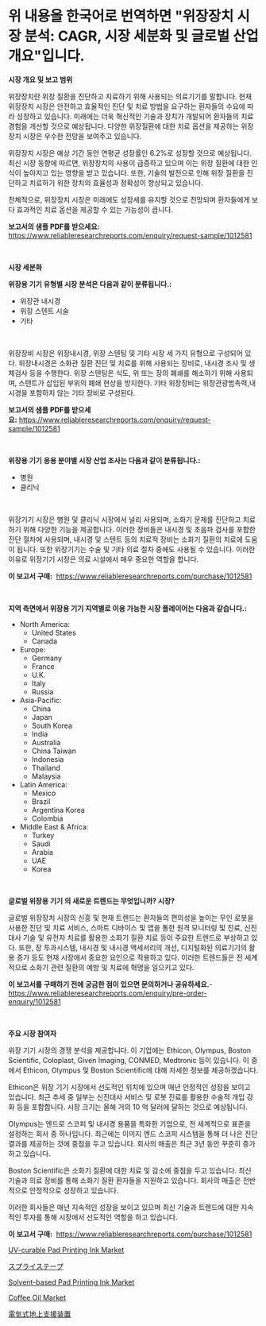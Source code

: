 <p><h1>위 내용을 한국어로 번역하면 "위장장치 시장 분석: CAGR, 시장 세분화 및 글로벌 산업 개요"입니다.</h1></p><p><strong>시장 개요 및 보고 범위</strong></p>
<p><p>위장장치란 위장 질환을 진단하고 치료하기 위해 사용되는 의료기기를 말합니다. 현재 위장장치 시장은 안전하고 효율적인 진단 및 치료 방법을 요구하는 환자들의 수요에 따라 성장하고 있습니다. 미래에는 더욱 혁신적인 기술과 장치가 개발되어 환자들의 치료 경험을 개선할 것으로 예상됩니다. 다양한 위장질환에 대한 치료 옵션을 제공하는 위장장치 시장은 우수한 전망을 보여주고 있습니다.</p><p>위장장치 시장은 예상 기간 동안 연평균 성장률인 6.2%로 성장할 것으로 예상됩니다. 최신 시장 동향에 따르면, 위장장치의 사용이 급증하고 있으며 이는 위장 질환에 대한 인식이 높아지고 있는 영향을 받고 있습니다. 또한, 기술의 발전으로 인해 위장 질환을 진단하고 치료하기 위한 장치의 효율성과 정확성이 향상되고 있습니다.</p><p>전체적으로, 위장장치 시장은 미래에도 성장세를 유지할 것으로 전망되며 환자들에게 보다 효과적인 치료 옵션을 제공할 수 있는 가능성이 큽니다.</p></p>
<p><strong>보고서의 샘플 PDF를 받으세요:</strong> <a href="https://www.reliableresearchreports.com/enquiry/request-sample/1012581">https://www.reliableresearchreports.com/enquiry/request-sample/1012581</a></p>
<p>&nbsp;</p>
<p><strong>시장 세분화</strong></p>
<p><strong>위장용 기기 유형별 시장 분석은 다음과 같이 분류됩니다.:</strong></p>
<p><ul><li>위장관 내시경</li><li>위장 스텐트 시술</li><li>기타</li></ul></p>
<p>&nbsp;</p>
<p><p>위장장비 시장은 위장내시경, 위장 스텐팅 및 기타 시장 세 가지 유형으로 구성되어 있다. 위장내시경은 소화관 질환 진단 및 치료를 위해 사용되는 장비로, 내시경 조사 및 생체검사 등을 수행한다. 위장 스텐팅은 식도, 위 또는 장의 폐쇄를 해소하기 위해 사용되며, 스텐트가 삽입된 부위의 폐쇄 현상을 방지한다. 기타 위장장비는 위장관광범촉력,내시경을 포함하지 않는 기타 장비로 구성된다.</p></p>
<p><strong>보고서의 샘플 PDF를 받으세요:</strong>&nbsp;<a href="https://www.reliableresearchreports.com/enquiry/request-sample/1012581">https://www.reliableresearchreports.com/enquiry/request-sample/1012581</a></p>
<p>&nbsp;</p>
<p><strong> 위장용 기기 응용 분야별 시장 산업 조사는 다음과 같이 분류됩니다.:</strong></p>
<p><ul><li>병원</li><li>클리닉</li></ul></p>
<p>&nbsp;</p>
<p><p>위장기기 시장은 병원 및 클리닉 시장에서 널리 사용되며, 소화기 문제를 진단하고 치료하기 위해 다양한 기능을 제공합니다. 이러한 장비들은 내시경 및 초음파 검사를 포함한 진단 절차에 사용되며, 내시경 및 스텐트 등의 치료적 장비는 소화기 질환의 치료에 도움이 됩니다. 또한 위장기기는 수술 및 기타 의료 절차 중에도 사용될 수 있습니다. 이러한 이유로 위장기기 시장은 의료 시설에서 매우 중요한 역할을 합니다.</p></p>
<p><strong>이 보고서 구매:</strong>&nbsp; <a href="https://www.reliableresearchreports.com/purchase/1012581">https://www.reliableresearchreports.com/purchase/1012581</a></p>
<p>&nbsp;</p>
<p><strong>지역 측면에서 위장용 기기 지역별로 이용 가능한 시장 플레이어는 다음과 같습니다.:</strong></p>
<p><ul>
    <li>
        North America:
        <ul>
            <li>United States</li>
            <li>Canada</li>
        </ul>
    </li>
    <li>
        Europe:
        <ul>
            <li>Germany</li>
            <li>France</li>
            <li>U.K.</li>
            <li>Italy</li>
            <li>Russia</li>
        </ul>
    </li>
    <li>
        Asia-Pacific:
        <ul>
            <li>China</li>
            <li>Japan</li>
            <li>South Korea</li>
            <li>India</li>
            <li>Australia</li>
            <li>China Taiwan</li>
            <li>Indonesia</li>
            <li>Thailand</li>
            <li>Malaysia</li>
        </ul>
    </li>
    <li>
        Latin America:
        <ul>
            <li>Mexico</li>
            <li>Brazil</li>
            <li>Argentina Korea</li>
            <li>Colombia</li>
        </ul>
    </li>
    <li>
        Middle East & Africa:
        <ul>
            <li>Turkey</li>
            <li>Saudi</li>
            <li>Arabia</li>
            <li>UAE</li>
            <li>Korea</li>
        </ul>
    </li>
    </ul></p>
<p>&nbsp;</p>
<p><strong>글로벌 위장용 기기 의 새로운 트렌드는 무엇입니까? 시장?</strong></p>
<p><p>글로벌 위장장치 시장의 신흥 및 현재 트렌드는 환자들의 편의성을 높이는 무인 로봇을 사용한 진단 및 치료 서비스, 스마트 디바이스 및 앱을 통한 원격 모니터링 및 진료, 신진대사 기술 및 유전자 치료를 활용한 소화기 질환 치료 등이 주요한 트렌드로 부상하고 있다. 또한, 장 투과시스템, 내시경 및 내시경 액세서리의 개선, 디지털화된 의료기기의 활용 증가 등도 현재 시장에서 중요한 요인으로 작용하고 있다. 이러한 트렌드들은 전 세계적으로 소화기 관련 질환의 예방 및 치료에 혁명을 일으키고 있다.</p></p>
<p><strong>이 보고서를 구매하기 전에 궁금한 점이 있으면 문의하거나 공유하세요.</strong>- <a href="https://www.reliableresearchreports.com/enquiry/pre-order-enquiry/1012581">https://www.reliableresearchreports.com/enquiry/pre-order-enquiry/1012581</a></p>
<p>&nbsp;</p>
<p><strong>주요 시장 참여자</strong></p>
<p><p>위장 기기 시장의 경쟁 분석을 제공합니다. 이 기업에는 Ethicon, Olympus, Boston Scientific, Coloplast, Given Imaging, CONMED, Medtronic 등이 있습니다. 이 중에서 Ethicon, Olympus 및 Boston Scientific에 대해 자세한 정보를 제공하겠습니다.</p><p>Ethicon은 위장 기기 시장에서 선도적인 위치에 있으며 매년 안정적인 성장을 보이고 있습니다. 최근 추세 중 일부는 신진대사 서비스 및 로봇 진료를 활용한 수술적 개입 강화 등을 포함합니다. 시장 크기는 올해 거의 10 억 달러에 달하는 것으로 예상됩니다.</p><p>Olympus는 엔드로 스코피 및 내시경 용품을 특화한 기업으로, 전 세계적으로 표준을 설정하는 회사 중 하나입니다. 최근에는 이미지 엔드 스코피 시스템을 통해 더 나은 진단결과를 제공하는 것에 중점을 두고 있습니다. 회사의 매출은 최근 3년 동안 꾸준히 증가하고 있습니다.</p><p>Boston Scientific은 소화기 질환에 대한 치료 및 감소에 중점을 두고 있습니다. 최신 기술과 의료 장비를 통해 소화기 질환 환자들을 지원하고 있습니다. 회사의 매출은 전반적으로 안정적으로 성장하고 있습니다.</p><p>이러한 회사들은 매년 지속적인 성장을 보이고 있으며 최신 기술과 트렌드에 대한 지속적인 투자를 통해 시장에서 선도적인 역할을 하고 있습니다.</p></p>
<p><strong>이 보고서 구매:</strong>&nbsp;&nbsp;<a href="https://www.reliableresearchreports.com/purchase/1012581">https://www.reliableresearchreports.com/purchase/1012581</a></p>
<p><p><a href="https://github.com/jhcraigie/Market-Research-Report-List-2/blob/main/uv-curable-pad-printing-ink-market.md">UV-curable Pad Printing Ink Market</a></p><p><a href="https://github.com/adcxff01450218/Market-Research-Report-List-1/blob/main/67499971911.md">スプライステープ</a></p><p><a href="https://github.com/PeterParrish5/Market-Research-Report-List-4/blob/main/solvent-based-pad-printing-ink-market.md">Solvent-based Pad Printing Ink Market</a></p><p><a href="https://issuu.com/reportprime-2/docs/coffee-oil-market-size-2030.pptx">Coffee Oil Market</a></p><p><a href="https://github.com/xnljig2898992/Market-Research-Report-List-1/blob/main/15986751910.md">電気式地上支援装置</a></p></p>
